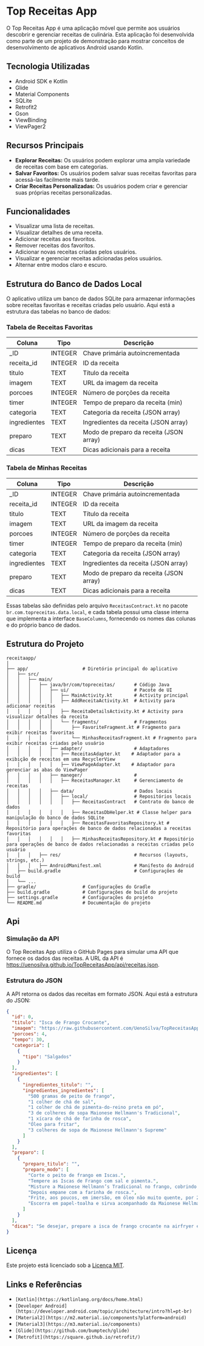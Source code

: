 # Top Receitas App

O Top Receitas App é uma aplicação móvel que permite aos usuários descobrir e gerenciar receitas de culinária. Esta aplicação foi desenvolvida como parte de um projeto de demonstração para mostrar conceitos de desenvolvimento de aplicativos Android usando Kotlin.

## Tecnologia Utilizadas

- Android SDK e Kotlin
- Glide
- Material Components
- SQLite
- Retrofit2
- Gson
- ViewBinding
- ViewPager2


## Recursos Principais

- **Explorar Receitas:** Os usuários podem explorar uma ampla variedade de receitas com base em categorias.
- **Salvar Favoritos:** Os usuários podem salvar suas receitas favoritas para acessá-las facilmente mais tarde.
- **Criar Receitas Personalizadas:** Os usuários podem criar e gerenciar suas próprias receitas personalizadas.

## Funcionalidades

- Visualizar uma lista de receitas.
- Visualizar detalhes de uma receita.
- Adicionar receitas aos favoritos.
- Remover receitas dos favoritos.
- Adicionar novas receitas criadas pelos usuários.
- Visualizar e gerenciar receitas adicionadas pelos usuários.
- Alternar entre modos claro e escuro.

## Estrutura do Banco de Dados Local

O aplicativo utiliza um banco de dados SQLite para armazenar informações sobre receitas favoritas e receitas criadas pelo usuário. Aqui está a estrutura das tabelas no banco de dados:

### Tabela de Receitas Favoritas

| Coluna                | Tipo    | Descrição                          |
|-----------------------|---------|------------------------------------|
| _ID                   | INTEGER | Chave primária autoincrementada    |
| receita_id            | INTEGER | ID da receita                      |
| titulo                | TEXT    | Título da receita                  |
| imagem                | TEXT    | URL da imagem da receita           |
| porcoes               | INTEGER | Número de porções da receita       |
| timer                 | INTEGER | Tempo de preparo da receita (min)  |
| categoria             | TEXT    | Categoria da receita (JSON array)  |
| ingredientes          | TEXT    | Ingredientes da receita (JSON array) |
| preparo               | TEXT    | Modo de preparo da receita (JSON array) |
| dicas                 | TEXT    | Dicas adicionais para a receita    |

### Tabela de Minhas Receitas

| Coluna                | Tipo    | Descrição                          |
|-----------------------|---------|------------------------------------|
| _ID                   | INTEGER | Chave primária autoincrementada    |
| receita_id            | INTEGER | ID da receita                      |
| titulo                | TEXT    | Título da receita                  |
| imagem                | TEXT    | URL da imagem da receita           |
| porcoes               | INTEGER | Número de porções da receita       |
| timer                 | INTEGER | Tempo de preparo da receita (min)  |
| categoria             | TEXT    | Categoria da receita (JSON array)  |
| ingredientes          | TEXT    | Ingredientes da receita (JSON array) |
| preparo               | TEXT    | Modo de preparo da receita (JSON array) |
| dicas                 | TEXT    | Dicas adicionais para a receita    |

Essas tabelas são definidas pelo arquivo `ReceitasContract.kt` no pacote `br.com.topreceitas.data.local`, e cada tabela possui uma classe interna que implementa a interface `BaseColumns`, fornecendo os nomes das colunas e do próprio banco de dados.

## Estrutura do Projeto

```plaintext
receitaapp/
│
├── app/                    # Diretório principal do aplicativo
│   ├── src/
│   │   ├── main/
│   │   │   ├── java/br/com/topreceitas/       # Código Java
│   │   │   │   ├── ui/                        # Pacote de UI
│   │   │   │   │   ├── MainActivity.kt        # Activity principal
│   │   │   │   │   ├── AddReceitaActivity.kt  # Activity para adicionar receitas
│   │   │   │   │   ├── ReceitaDetailsActivity.kt # Activity para visualizar detalhes da receita
│   │   │   │   │   └── fragments/             # Fragmentos
│   │   │   │   │       ├── FavoriteFragment.kt # Fragmento para exibir receitas favoritas
│   │   │   │   │       └── MinhasReceitasFragment.kt # Fragmento para exibir receitas criadas pelo usuário
│   │   │   │   ├── adapter/                   # Adaptadores
│   │   │   │   │   ├── ReceitasAdapter.kt    # Adaptador para a exibição de receitas em uma RecyclerView
│   │   │   │   │   ├── ViewPageAdapter.kt    # Adaptador para gerenciar as abas do ViewPager
│   │   │   │   ├── maneger/                   #
│   │   │   │   │   ├── ReceitasManager.kt     # Gerenciamento de receitas
│   │   │   │   ├── data/                      # Dados locais
│   │   │   │   │   ├── local/                 # Repositórios locais
│   │   │   │   │   │   ├── ReceitasContract   # Contrato do banco de dados
│   │   │   │   │   │   ├── ReceitasDbHelper.kt # Classe helper para manipulação do banco de dados SQLite
│   │   │   │   │   │   ├── ReceitasFavoritasRepository.kt # Repositório para operações de banco de dados relacionadas a receitas favoritas
│   │   │   │   │   │   ├── MinhasReceitasRepository.kt # Repositório para operações de banco de dados relacionadas a receitas criadas pelo usuário
│   │   │   ├── res/                           # Recursos (layouts, strings, etc.)
│   │   │   ├── AndroidManifest.xml            # Manifesto do Android
│   ├── build.gradle                           # Configurações de build
│   └── ...
├── gradle/                 # Configurações do Gradle
├── build.gradle            # Configurações de build do projeto
├── settings.gradle         # Configurações do projeto
└── README.md               # Documentação do projeto
```

## Api

### Simulação da API

O Top Receitas App utiliza o GitHub Pages para simular uma API que fornece os dados das receitas. A URL da API é https://uenosilva.github.io/TopReceitasApp/api/receitas.json.

### Estrutura do JSON

A API retorna os dados das receitas em formato JSON. Aqui está a estrutura do JSON:

```Json
{
  "id": 0,
  "titulo": "Isca de Frango Crocante",
  "imagem": "https://raw.githubusercontent.com/UenoSilva/TopReceitasApp/main/api/images/Isca-de-Frango-Crocante.jpg",
  "porcoes": 4,
  "tempo": 30,
  "categoria": [
    {
      "tipo": "Salgados"
    }
  ],
  "ingredientes": [
    {
      "ingredientes_titulo": "",
      "ingredientes_ingredientes": [
        "500 gramas de peito de frango",
        "1 colher de chá de sal",
        "1 colher de chá de pimenta-do-reino preta em pó",
        "3 de colheres de sopa Maionese Hellmann's Tradicional",
        "1 xícara de chá de farinha de rosca",
        "Óleo para fritar",
        "3 colheres de sopa de Maionese Hellmann's Supreme"
      ]
    }
  ],
  "preparo": [
    {
      "preparo_titulo": "",
      "preparo_modo": [
        "Corte o peito de frango em Iscas.",
        "Tempere as Iscas de Frango com sal e pimenta.",
        "Misture a Maionese Hellmann’s Tradicional no frango, cobrindo bem todas as partes.",
        "Depois empane com a farinha de rosca.",
        "Frite, aos poucos, em imersão, em óleo não muito quente, por 2 minutos de cada lado, ou até dourarem.",
        "Escorra em papel-toalha e sirva acompanhado da Maionese Hellmann’s Supreme."
      ]
    }
  ],
  "dicas": "Se desejar, prepare a isca de frango crocante na airfryer é só adicionar um fio de óleo ou azeite nas iscas, misturar bem e colocar na airfryer a 180ºC de 15 a 20 minutos ou até dourar. Na hora de servir, tragar mais opções de sabores e escolha sua Maionese Hellmann’s Saborizada preferida."
}
```

## Licença

Este projeto está licenciado sob a [Licença MIT](LICENSE).

## Links e Referências 

- `[Kotlin](https://kotlinlang.org/docs/home.html)`
- `[Developer Android](https://developer.android.com/topic/architecture/intro?hl=pt-br)`
- `[Material2](https://m2.material.io/components?platform=android)`
- `[Material3](https://m3.material.io/components)`
- `[Glide](https://github.com/bumptech/glide)`
- `[Retrofit](https://square.github.io/retrofit/)`
